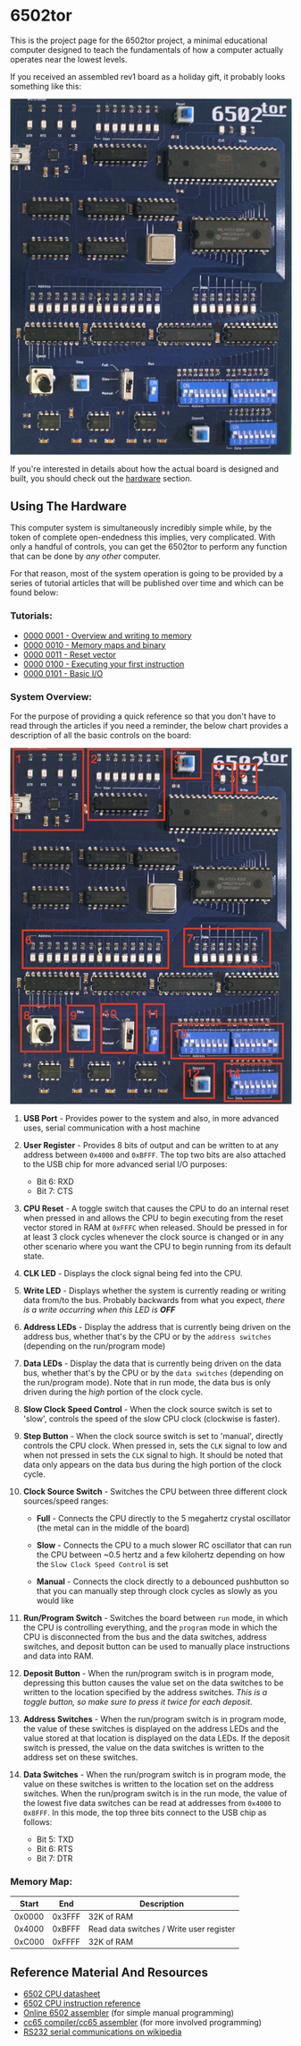 # 6502tor

This is the project page for the 6502tor project, a minimal educational computer designed to teach the fundamentals of how a computer actually operates near the lowest levels.

If you received an assembled rev1 board as a holiday gift, it probably looks something like this:

![image](articles/images/board.png)

If you're interested in details about how the actual board is designed and built, you should check out the [hardware](hardware/README.md) section.

## Using The Hardware

This computer system is simultaneously incredibly simple while, by the token of complete open-endedness this implies, very complicated. With only a handful of controls, you can get the 6502tor to perform any function that can be done by *any other* computer.

For that reason, most of the system operation is going to be provided by a series of tutorial articles that will be published over time and which can be found below:

### Tutorials:
 - [0000 0001 - Overview and writing to memory](https://youtu.be/rqbeiZjz4c4)
 - [0000 0010 - Memory maps and binary](https://youtu.be/jSdUKUccR5Q)
 - [0000 0011 - Reset vector](https://youtu.be/KTeOp61t6co)
 - [0000 0100 - Executing your first instruction](https://youtu.be/9eZ2-8ygBwk)
 - [0000 0101 - Basic I/O](https://youtu.be/15wBBccO2ps)

### System Overview:

For the purpose of providing a quick reference so that you don't have to read through the articles if you need a reminder, the below chart provides a description of all the basic controls on the board:

![image](articles/images/labeled_board.png)

1. **USB Port** - Provides power to the system and also, in more advanced uses, serial communication with a host machine

2. **User Register** - Provides 8 bits of output and can be written to at any address between `0x4000` and `0xBFFF`. The top two bits are also attached to the USB chip for more advanced serial I/O purposes:
   - Bit 6: RXD
   - Bit 7: CTS

3. **CPU Reset** - A toggle switch that causes the CPU to do an internal reset when pressed in and allows the CPU to begin executing from the reset vector stored in RAM at `0xFFFC` when released. 
Should be pressed in for at least 3 clock cycles whenever the clock source is changed or in any other scenario where you want the CPU to begin running from its default state.

4. **CLK LED** - Displays the clock signal being fed into the CPU.

5. **Write LED** - Displays whether the system is currently reading or writing data from/to the bus. Probably backwards from what you expect, *there is a write occurring when this LED is **OFF***

6. **Address LEDs** - Display the address that is currently being driven on the address bus, whether that's by the CPU or by the `address switches` (depending on the run/program mode)

7. **Data LEDs** - Display the data that is currently being driven on the data bus, whether that's by the CPU or by the `data switches` (depending on the run/program mode). Note that in run mode, the data bus is only driven during the *high* portion of the clock cycle.

8. **Slow Clock Speed Control** - When the clock source switch is set to 'slow', controls the speed of the slow CPU clock (clockwise is faster).

9. **Step Button** - When the clock source switch is set to 'manual', directly controls the CPU clock. When pressed in, sets the `CLK` signal to low and when not pressed in sets the `CLK` signal to high.
It should be noted that data only appears on the data bus during the high portion of the clock cycle.

10. **Clock Source Switch** - Switches the CPU between three different clock sources/speed ranges:

     - **Full** - Connects the CPU directly to the 5 megahertz crystal oscillator (the metal can in the middle of the board)

     - **Slow** - Connects the CPU to a much slower RC oscillator that can run the CPU between ~0.5 hertz and a few kilohertz depending on how the `Slow Clock Speed Control` is set

     - **Manual** - Connects the clock directly to a debounced pushbutton so that you can manually step through clock cycles as slowly as you would like

11. **Run/Program Switch** - Switches the board between `run` mode, in which the CPU is controlling everything, and the `program` mode in which the CPU is disconnected from the bus and the data switches, address switches, and deposit button can be used to manually place instructions and data into RAM.

12. **Deposit Button** - When the run/program switch is in program mode, depressing this button causes the value set on the data switches to be written to the location specified by the address switches. *This is a toggle button, so make sure to press it twice for each deposit*.

13. **Address Switches** - When the run/program switch is in program mode, the value of these switches is displayed on the address LEDs and the value stored at that location is displayed on the data LEDs. If the deposit switch is pressed, the value on the data switches is written to the address set on these switches.

14. **Data Switches** - When the run/program switch is in program mode, the value on these switches is written to the location set on the address switches. When the run/program switch is in the run mode, the value of the lowest five data switches can be read at addresses from `0x4000` to `0x8FFF`. In this mode, the top three bits connect to the USB chip as follows:

    - Bit 5: TXD
    - Bit 6: RTS
    - Bit 7: DTR 

### Memory Map:
| **Start** | **End** | **Description**                          |
|-----------|---------|------------------------------------------|
| 0x0000    | 0x3FFF  | 32K of RAM                               |
| 0x4000    | 0xBFFF  | Read data switches / Write user register |
| 0xC000    | 0xFFFF  | 32K of RAM                               |

## Reference Material And Resources
 - [6502 CPU datasheet](https://www.westerndesigncenter.com/wdc/documentation/w65c02s.pdf)
 - [6502 CPU instruction reference](https://www.masswerk.at/6502/6502_instruction_set.html)
 - [Online 6502 assembler](https://www.masswerk.at/6502/assembler.html) (for simple manual programming)
 - [cc65 compiler/cc65 assembler](https://github.com/cc65/cc65) (for more involved programming)
 - [RS232 serial communications on wikipedia](https://en.wikipedia.org/wiki/RS-232#Physical_interface)

